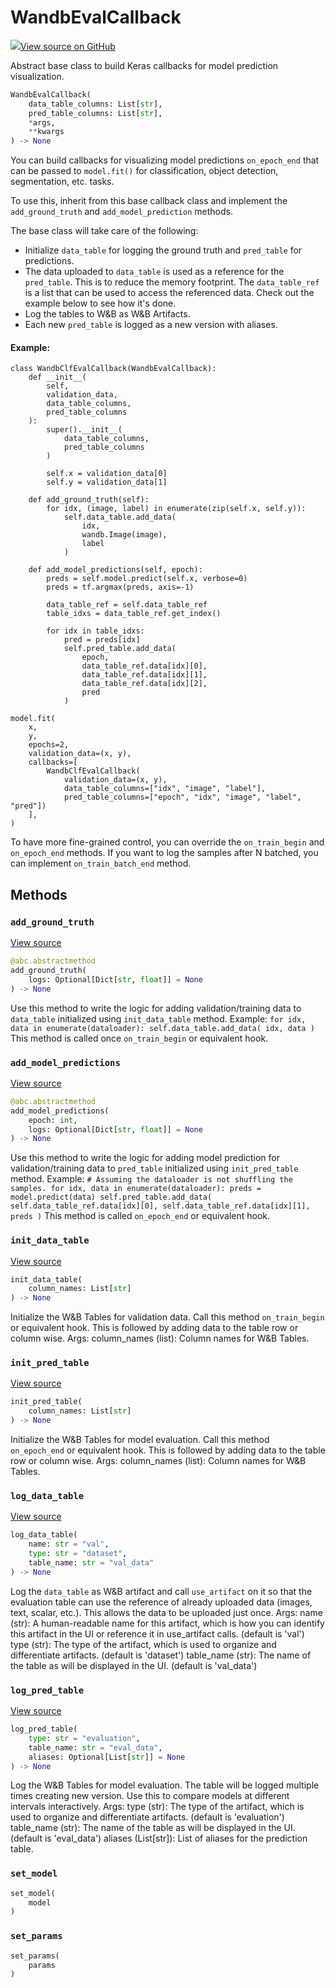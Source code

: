 # WandbEvalCallback



[![](https://www.tensorflow.org@site/static/images/GitHub-Mark-32px.png)View source on GitHub](https://www.github.com/wandb/client/tree/d0df1ddb23bdba0bec8d9be906336625a603439d/wandb/integration/keras/callbacks/tables_builder.py#L10-L229)



Abstract base class to build Keras callbacks for model prediction visualization.

```python
WandbEvalCallback(
    data_table_columns: List[str],
    pred_table_columns: List[str],
    *args,
    **kwargs
) -> None
```




You can build callbacks for visualizing model predictions `on_epoch_end`
that can be passed to `model.fit()` for classification, object detection,
segmentation, etc. tasks.

To use this, inherit from this base callback class and implement the `add_ground_truth`
and `add_model_prediction` methods.

The base class will take care of the following:
- Initialize `data_table` for logging the ground truth and
    `pred_table` for predictions.
- The data uploaded to `data_table` is used as a reference for the
    `pred_table`. This is to reduce the memory footprint. The `data_table_ref`
    is a list that can be used to access the referenced data.
    Check out the example below to see how it's done.
- Log the tables to W&B as W&B Artifacts.
- Each new `pred_table` is logged as a new version with aliases.

#### Example:

```
class WandbClfEvalCallback(WandbEvalCallback):
    def __init__(
        self,
        validation_data,
        data_table_columns,
        pred_table_columns
    ):
        super().__init__(
            data_table_columns,
            pred_table_columns
        )

        self.x = validation_data[0]
        self.y = validation_data[1]

    def add_ground_truth(self):
        for idx, (image, label) in enumerate(zip(self.x, self.y)):
            self.data_table.add_data(
                idx,
                wandb.Image(image),
                label
            )

    def add_model_predictions(self, epoch):
        preds = self.model.predict(self.x, verbose=0)
        preds = tf.argmax(preds, axis=-1)

        data_table_ref = self.data_table_ref
        table_idxs = data_table_ref.get_index()

        for idx in table_idxs:
            pred = preds[idx]
            self.pred_table.add_data(
                epoch,
                data_table_ref.data[idx][0],
                data_table_ref.data[idx][1],
                data_table_ref.data[idx][2],
                pred
            )

model.fit(
    x,
    y,
    epochs=2,
    validation_data=(x, y),
    callbacks=[
        WandbClfEvalCallback(
            validation_data=(x, y),
            data_table_columns=["idx", "image", "label"],
            pred_table_columns=["epoch", "idx", "image", "label", "pred"])
    ],
)
```


To have more fine-grained control, you can override the `on_train_begin` and
`on_epoch_end` methods. If you want to log the samples after N batched, you
can implement `on_train_batch_end` method.

## Methods

<h3 id="add_ground_truth"><code>add_ground_truth</code></h3>

[View source](https://www.github.com/wandb/client/tree/d0df1ddb23bdba0bec8d9be906336625a603439d/wandb/integration/keras/callbacks/tables_builder.py#L127-L141)

```python
@abc.abstractmethod
add_ground_truth(
    logs: Optional[Dict[str, float]] = None
) -> None
```

Use this method to write the logic for adding validation/training
data to `data_table` initialized using `init_data_table` method.
Example:
    ```
    for idx, data in enumerate(dataloader):
        self.data_table.add_data(
            idx,
            data
        )
    ```
This method is called once `on_train_begin` or equivalent hook.

<h3 id="add_model_predictions"><code>add_model_predictions</code></h3>

[View source](https://www.github.com/wandb/client/tree/d0df1ddb23bdba0bec8d9be906336625a603439d/wandb/integration/keras/callbacks/tables_builder.py#L143-L163)

```python
@abc.abstractmethod
add_model_predictions(
    epoch: int,
    logs: Optional[Dict[str, float]] = None
) -> None
```

Use this method to write the logic for adding model prediction for
validation/training data to `pred_table` initialized using
`init_pred_table` method.
Example:
    ```
    # Assuming the dataloader is not shuffling the samples.
    for idx, data in enumerate(dataloader):
        preds = model.predict(data)
        self.pred_table.add_data(
            self.data_table_ref.data[idx][0],
            self.data_table_ref.data[idx][1],
            preds
        )
    ```
This method is called `on_epoch_end` or equivalent hook.

<h3 id="init_data_table"><code>init_data_table</code></h3>

[View source](https://www.github.com/wandb/client/tree/d0df1ddb23bdba0bec8d9be906336625a603439d/wandb/integration/keras/callbacks/tables_builder.py#L165-L172)

```python
init_data_table(
    column_names: List[str]
) -> None
```

Initialize the W&B Tables for validation data.
Call this method `on_train_begin` or equivalent hook. This is followed by
adding data to the table row or column wise.
Args:
    column_names (list): Column names for W&B Tables.

<h3 id="init_pred_table"><code>init_pred_table</code></h3>

[View source](https://www.github.com/wandb/client/tree/d0df1ddb23bdba0bec8d9be906336625a603439d/wandb/integration/keras/callbacks/tables_builder.py#L174-L181)

```python
init_pred_table(
    column_names: List[str]
) -> None
```

Initialize the W&B Tables for model evaluation.
Call this method `on_epoch_end` or equivalent hook. This is followed by
adding data to the table row or column wise.
Args:
    column_names (list): Column names for W&B Tables.

<h3 id="log_data_table"><code>log_data_table</code></h3>

[View source](https://www.github.com/wandb/client/tree/d0df1ddb23bdba0bec8d9be906336625a603439d/wandb/integration/keras/callbacks/tables_builder.py#L183-L208)

```python
log_data_table(
    name: str = "val",
    type: str = "dataset",
    table_name: str = "val_data"
) -> None
```

Log the `data_table` as W&B artifact and call
`use_artifact` on it so that the evaluation table can use the reference
of already uploaded data (images, text, scalar, etc.).
This allows the data to be uploaded just once.
Args:
    name (str):  A human-readable name for this artifact, which is how
        you can identify this artifact in the UI or reference
        it in use_artifact calls. (default is 'val')
    type (str): The type of the artifact, which is used to organize and
        differentiate artifacts. (default is 'dataset')
    table_name (str): The name of the table as will be displayed in the UI.
        (default is 'val_data')

<h3 id="log_pred_table"><code>log_pred_table</code></h3>

[View source](https://www.github.com/wandb/client/tree/d0df1ddb23bdba0bec8d9be906336625a603439d/wandb/integration/keras/callbacks/tables_builder.py#L210-L229)

```python
log_pred_table(
    type: str = "evaluation",
    table_name: str = "eval_data",
    aliases: Optional[List[str]] = None
) -> None
```

Log the W&B Tables for model evaluation.
The table will be logged multiple times creating new version. Use this
to compare models at different intervals interactively.
Args:
    type (str): The type of the artifact, which is used to organize and
        differentiate artifacts. (default is 'evaluation')
    table_name (str): The name of the table as will be displayed in the UI.
        (default is 'eval_data')
    aliases (List[str]): List of aliases for the prediction table.

<h3 id="set_model"><code>set_model</code></h3>

```python
set_model(
    model
)
```




<h3 id="set_params"><code>set_params</code></h3>

```python
set_params(
    params
)
```







